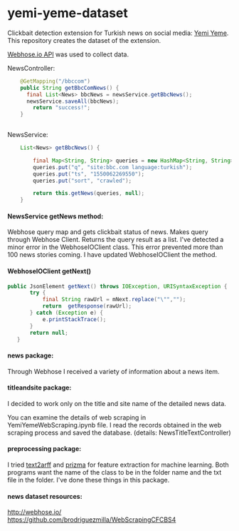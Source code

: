 # yemi-yeme-dataset
Clickbait detection extension for Turkish news on social media: [Yemi Yeme](https://github.com/suleymancan/yemi-yeme).
This repository creates the dataset of the extension. 

[Webhose.io API](https://github.com/Webhose/webhoseio-java-sdk) was used to collect data.

NewsController:
```java
	@GetMapping("/bbccom")
	public String getBbcComNews() {
	  final List<News> bbcNews = newsService.getBbcNews();
	  newsService.saveAll(bbcNews);
		return "success!";
	}
	
```
NewsService:
```java
	List<News> getBbcNews() {

		final Map<String, String> queries = new HashMap<String, String>();
		queries.put("q", "site:bbc.com language:turkish");
		queries.put("ts", "1550062269550");
		queries.put("sort", "crawled");

		return this.getNews(queries, null);
	}
```
#### NewsService getNews method: 
Webhose query map and gets clickbait status of news. Makes query through Webhose Client.
Returns the query result as a list. I've detected a minor error in the WebhoseIOClient class. This error prevented more than 100 news stories coming. I have updated WebhoseIOClient the method.
#### WebhoseIOClient getNext()
 ```java
 public JsonElement getNext() throws IOException, URISyntaxException {
 		try {
 			final String rawUrl = mNext.replace("\"","");
 			return  getResponse(rawUrl);
 		} catch (Exception e) {
 			e.printStackTrace();
 		}
 		return null;
 	}
```
#### news package:
Through Webhose I received a variety of information about a news item. 

#### titleandsite package:
I decided to work only on the title and site name of the detailed news data.

You can examine the details of web scraping in YemiYemeWebScraping.ipynb file.
I read the records obtained in the web scraping process and saved the database. (details: NewsTitleTextController)

#### preprocessing package:
I tried [text2arff](http://www.kemik.yildiz.edu.tr/?id=25) and [prizma](https://code.google.com/archive/p/prizma-text-classification/) for feature extraction for machine learning. Both programs want the name of the class to be in the folder name and the txt file in the folder. I've done these things in this package.

#### news dataset resources:
http://webhose.io/ <br/>
https://github.com/brodriguezmilla/WebScrapingCFCBS4

